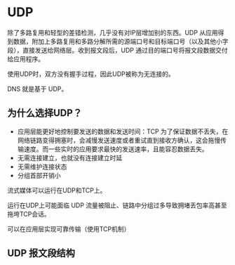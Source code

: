 # UDP

除了多路复用和轻型的差错检测，几乎没有对IP层增加别的东西。UDP 从应用得到数据，附加上多路复用和多路分解所需的源端口号和目标端口号（以及其他小字段），直接发送给网络层。收到报文段后，UDP 通过目的端口号将报文段数据交付给应用程序。

使用UDP时，双方没有握手过程，因此UDP被称为无连接的。

DNS 就是基于  UDP。

## 为什么选择UDP？

* 应用层能更好地控制要发送的数据和发送时间：TCP 为了保证数据不丢失，在网络链路变得拥塞时，会减慢发送速度或者重试直到接收方确认，这会拖慢传输速度。而一些实时的应用要求最快的发送速率，且能容忍数据丢失。
* 无需连接建立，也就没有连接建立时延
* 无需维护连接状态
* 分组首部开销小

流式媒体可以运行在UDP和TCP上。

运行在UDP上可能面临 UDP 流量被阻止、链路中分组过多导致拥堵丢包率高甚至拖垮TCP会话。

可以在应用层实现可靠传输（使用TCP机制） 

## UDP 报文段结构

